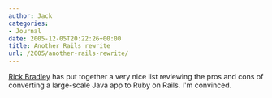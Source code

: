 ```yaml
---
author: Jack
categories:
- Journal
date: 2005-12-05T20:22:26+00:00
title: Another Rails rewrite
url: /2005/another-rails-rewrite/
---
```


[Rick Bradley][1] has put together a very nice list reviewing the pros and cons of converting a large-scale Java app to Ruby on Rails. I'm convinced.

 [1]: http://rewrite.rickbradley.com/pages/moving_to_rails/